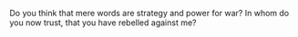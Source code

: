 Do you think that mere words are strategy and power for war? In whom do you now trust, that you have rebelled against me?
